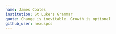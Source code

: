 ```yaml
---
name: James Coates
institution: St Luke's Grammar
quote: Change is inevitable. Growth is optional
github_user: nexuspcs
---
```

